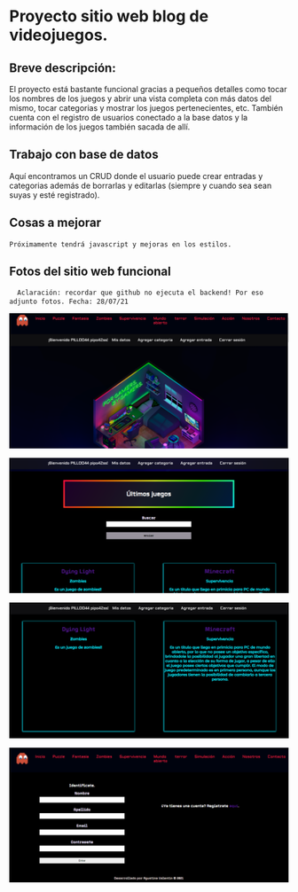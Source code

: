 # Proyecto sitio web blog de videojuegos.

## Breve descripción:

El proyecto está bastante funcional gracias a pequeños detalles como tocar los nombres de los juegos y abrir una vista completa con más datos del mismo, tocar categorias y mostrar los juegos pertenecientes, etc. También cuenta con el registro de usuarios conectado a la base datos y la información de los juegos también sacada de allí.

## Trabajo con base de datos

Aquí encontramos un CRUD donde el usuario puede crear entradas y categorias además de borrarlas y editarlas (siempre y cuando sea sean suyas y esté registrado).

## Cosas a mejorar

    Próximamente tendrá javascript y mejoras en los estilos.

## Fotos del sitio web funcional

      Aclaración: recordar que github no ejecuta el backend! Por eso adjunto fotos. Fecha: 28/07/21

![Imagen - Inicio.](assets/img/fotoinicio.PNG)

![Imagen - Título de "Últimos juegos".](assets/img/ultimosjuegos.PNG)

![Imagen - Tarjetas de cada juego.](assets/img/tarjetas.PNG)

![Imagen - Formulario.](assets/img/form.PNG)
